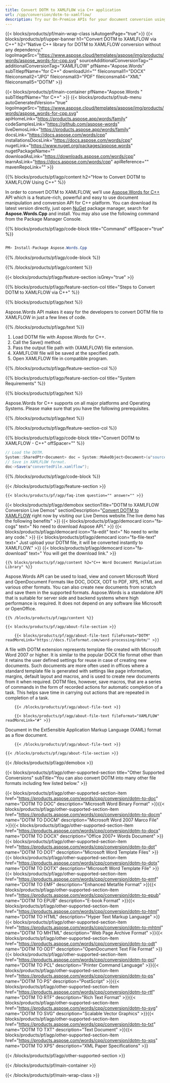 ```yaml
---
title: Convert DOTM to XAMLFLOW via C++ application 
url: /cpp/conversion/dotm-to-xamlflow/ 
description: Try our On-Premise APIs for your document conversion using C++ Runtime Environment for Windows 32 bit, Windows 64 bit and Linux 64 bit.
---
```


{{< blocks/products/pf/main-wrap-class isAutogenPage="true">}}
{{< blocks/products/pf/upper-banner h1="Convert DOTM to XAMLFLOW via C++" h2="Native C++ library for DOTM to XAMLFLOW conversion without any dependency." logoImageSrc="https://www.aspose.cloud/templates/aspose/img/products/words/aspose_words-for-cpp.svg" sourceAdditionalConversionTag="" additionalConversionTag="XAMLFLOW" pfName="Aspose.Words" subTitlepfName="for C++" downloadUrl="" fileiconsmall1="DOCX" fileiconsmall2="JPG" fileiconsmall3="PDF" fileiconsmall4="XML" fileiconsmall5="DOTM" >}}

{{< blocks/products/pf/main-container pfName="Aspose.Words " subTitlepfName="for C++" >}}
{{< blocks/products/pf/sub-menu autoGeneratedVersion="true" logoImageSrc="https://www.aspose.cloud/templates/aspose/img/products/words/aspose_words-for-cpp.svg" apiHomeLink="https://products.aspose.app/words/family" codeSamplesLink="https://github.com/aspose-words" liveDemosLink="https://products.aspose.app/words/family" docsLink="https://docs.aspose.com/words/cpp" installationsDocsLink="https://docs.aspose.com/words/cpp" nugetLink="https://www.nuget.org/packages/aspose.words" nugetPackageName="" downloadAsLink="https://downloads.aspose.com/words/cpp" learnAsLink="https://docs.aspose.com/words/cpp" apiReference="" mavenRepoLink="" >}}

{{% blocks/products/pf/agp/content h2="How to Convert DOTM to XAMLFLOW Using C++" %}}

 In order to convert DOTM to XAMLFLOW, we’ll use
 [Aspose.Words for C++](https://products.aspose.com/words/cpp) 
 API which is a feature-rich, powerful and easy to use document manipulation and conversion API for C++ platform. You can download its latest version directly, just open
 [NuGet](https://www.nuget.org/packages/aspose.words) 
 package manager, search for
 **Aspose.Words.Cpp** 
 and install. You may also use the following command from the Package Manager Console.

{{% blocks/products/pf/agp/code-block title="Command" offSpacer="true" %}}

```cs

PM> Install-Package Aspose.Words.Cpp

```

{{% /blocks/products/pf/agp/code-block %}}

{{% /blocks/products/pf/agp/content %}}

{{< blocks/products/pf/agp/feature-section isGrey="true" >}}

{{% blocks/products/pf/agp/feature-section-col title="Steps to Convert DOTM to XAMLFLOW via C++" %}}

{{% blocks/products/pf/agp/text %}}

 Aspose.Words API makes it easy for the developers to convert DOTM file to XAMLFLOW in just a few lines of code.

{{% /blocks/products/pf/agp/text %}}

1.  Load DOTM file with Aspose.Words for C++.
1.  Call the Save() method.
1.  Pass the output file path with (XAMLFLOW) file extension.
1.  XAMLFLOW file will be saved at the specified path.
1.  Open XAMLFLOW file in compatible program.

{{% /blocks/products/pf/agp/feature-section-col %}}

{{% blocks/products/pf/agp/feature-section-col title="System Requirements" %}}

{{% blocks/products/pf/agp/text %}}

 Aspose.Words for C++ supports on all major platforms and Operating Systems. Please make sure that you have the following prerequisites.

{{% /blocks/products/pf/agp/text %}}

{{% /blocks/products/pf/agp/feature-section-col %}}

{{% blocks/products/pf/agp/code-block title="Convert DOTM to XAMLFLOW - C++‎" offSpacer="" %}}

```cs
// Load the DOTM.
System::SharedPtr<Document> doc = System::MakeObject<Document>(u"sourceFile.dotm");
// Save in XAMLFLOW format.
doc->Save(u"convertedFile.xamlflow");

```

{{% /blocks/products/pf/agp/code-block %}}

{{< /blocks/products/pf/agp/feature-section >}}

    {{< blocks/products/pf/agp/faq-item question="" answer="" >}}
 

<!-- aboutfile Starts -->

{{< blocks/products/pf/agp/demobox sectionTitle="DOTM to XAMLFLOW Conversion Live Demos" sectionDescription="[Convert DOTM to XAMLFLOW](https://products.aspose.app/words/conversion/dotm-to-xamlflow) right now by visiting our Live Demos website.The live demo has the following benefits" >}}
        {{< blocks/products/pf/agp/democard icon="fa-cogs" text=" No need to download Aspose API." >}}
        {{< blocks/products/pf/agp/democard icon="fa-edit" text=" No need to write any code." >}}
        {{< blocks/products/pf/agp/democard icon="fa-file-text" text=" Just upload your DOTM file, it will be converted instantly to XAMLFLOW." >}}
        {{< blocks/products/pf/agp/democard icon="fa-download" text=" You will get the download link." >}}

    {{% blocks/products/pf/agp/content h2="C++ Word Document Manipulation Library" %}}

 Aspose.Words API can be used to load, view and convert Microsoft Word and OpenDocument Formats like DOC, DOCX, ODT to PDF, XPS, HTML and various other formats. You can also create new documents from scratch and save them in the supported formats. Aspose.Words is a standalone API that is suitable for server side and backend systems where high performance is required. It does not depend on any software like Microsoft or OpenOffice. ‎



    {{% /blocks/products/pf/agp/content %}}

    {{< blocks/products/pf/agp/about-file-section >}}

        {{< blocks/products/pf/agp/about-file-text fileFormat="DOTM" readMoreLink="https://docs.fileformat.com/word-processing/dotm/" >}}

A file with DOTM extension represents template file created with Microsoft Word 2007 or higher. It is similar to the popular DOCX file format other than it retains the user defined settings for reuse in case of creating new documents. Such documents are more often used in offices where a standard template file is generated with settings like page information, margins, default layout and macros, and is used to create new documents from it when required. DOTM files, however, save macros, that are a series of commands in the form of recorded actions for automatic completion of a task. This helps save time in carrying out actions that are repeated in completion of a task.

        {{< /blocks/products/pf/agp/about-file-text >}}

        {{< blocks/products/pf/agp/about-file-text fileFormat="XAMLFLOW" readMoreLink="#" >}}

Document in the Ext5ensible Application Markup Language (XAML) format as a flow document.

        {{< /blocks/products/pf/agp/about-file-text >}}

    {{< /blocks/products/pf/agp/about-file-section >}}

{{< /blocks/products/pf/agp/demobox >}}

<!-- aboutfile Ends -->

{{< blocks/products/pf/agp/other-supported-section title="Other Supported Conversions" subTitle="You can also convert DOTM into many other file formats including few listed below." >}}

{{< blocks/products/pf/agp/other-supported-section-item href="https://products.aspose.com/words/cpp/conversion/dotm-to-doc" name="DOTM TO DOC" description="Microsoft Word Binary Format" >}}{{< blocks/products/pf/agp/other-supported-section-item href="https://products.aspose.com/words/cpp/conversion/dotm-to-docm" name="DOTM TO DOCM" description="Microsoft Word 2007 Marco File" >}}{{< blocks/products/pf/agp/other-supported-section-item href="https://products.aspose.com/words/cpp/conversion/dotm-to-docx" name="DOTM TO DOCX" description="Office 2007+ Words Document" >}}{{< blocks/products/pf/agp/other-supported-section-item href="https://products.aspose.com/words/cpp/conversion/dotm-to-dot" name="DOTM TO DOT" description="Microsoft Word Template Files" >}}{{< blocks/products/pf/agp/other-supported-section-item href="https://products.aspose.com/words/cpp/conversion/dotm-to-dotx" name="DOTM TO DOTX" description="Microsoft Word Template File" >}}{{< blocks/products/pf/agp/other-supported-section-item href="https://products.aspose.com/words/cpp/conversion/dotm-to-emf" name="DOTM TO EMF" description="Enhanced Metafile Format" >}}{{< blocks/products/pf/agp/other-supported-section-item href="https://products.aspose.com/words/cpp/conversion/dotm-to-epub" name="DOTM TO EPUB" description="E-book Format" >}}{{< blocks/products/pf/agp/other-supported-section-item href="https://products.aspose.com/words/cpp/conversion/dotm-to-html" name="DOTM TO HTML" description="Hyper Text Markup Language" >}}{{< blocks/products/pf/agp/other-supported-section-item href="https://products.aspose.com/words/cpp/conversion/dotm-to-mhtml" name="DOTM TO MHTML" description="Web Page Archive Format" >}}{{< blocks/products/pf/agp/other-supported-section-item href="https://products.aspose.com/words/cpp/conversion/dotm-to-odt" name="DOTM TO ODT" description="OpenDocument Text File Format" >}}{{< blocks/products/pf/agp/other-supported-section-item href="https://products.aspose.com/words/cpp/conversion/dotm-to-pcl" name="DOTM TO PCL" description="Printer Command Language" >}}{{< blocks/products/pf/agp/other-supported-section-item href="https://products.aspose.com/words/cpp/conversion/dotm-to-ps" name="DOTM TO PS" description="PostScript" >}}{{< blocks/products/pf/agp/other-supported-section-item href="https://products.aspose.com/words/cpp/conversion/dotm-to-rtf" name="DOTM TO RTF" description="Rich Text Format" >}}{{< blocks/products/pf/agp/other-supported-section-item href="https://products.aspose.com/words/cpp/conversion/dotm-to-svg" name="DOTM TO SVG" description="Scalable Vector Graphics" >}}{{< blocks/products/pf/agp/other-supported-section-item href="https://products.aspose.com/words/cpp/conversion/dotm-to-txt" name="DOTM TO TXT" description="Text Document" >}}{{< blocks/products/pf/agp/other-supported-section-item href="https://products.aspose.com/words/cpp/conversion/dotm-to-xps" name="DOTM TO XPS" description="XML Paper Specifications" >}}

{{< /blocks/products/pf/agp/other-supported-section >}}

{{< /blocks/products/pf/main-container >}}
    
{{< /blocks/products/pf/main-wrap-class >}}